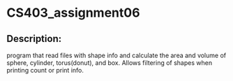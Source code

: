 # CS403_assignment06
## Description:
program that read files with shape info and calculate the area and volume of sphere, cylinder, torus(donut), and box. Allows filtering of shapes when printing count or print info.
